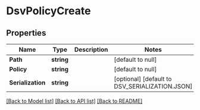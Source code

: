 # DsvPolicyCreate

## Properties
Name | Type | Description | Notes
------------ | ------------- | ------------- | -------------
**Path** | **string** |  | [default to null]
**Policy** | **string** |  | [default to null]
**Serialization** | **string** |  | [optional] [default to DSV_SERIALIZATION.JSON]

[[Back to Model list]](../README.md#documentation-for-models) [[Back to API list]](../README.md#documentation-for-api-endpoints) [[Back to README]](../README.md)

